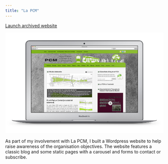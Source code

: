 ```yaml
---
title: "La PCM"
---
```


<p class="work-links">
<a class="btn icon icon-external" href="http://lapcm.herokuapp.com" target="_blank">Launch archived website</a>
</p>

![](./images/1.jpg)

As part of my involvement with La PCM, I built a Wordpress website to help raise awareness of the organisation objectives. The website features a classic blog and some static pages with a carousel and forms to contact or subscribe.
